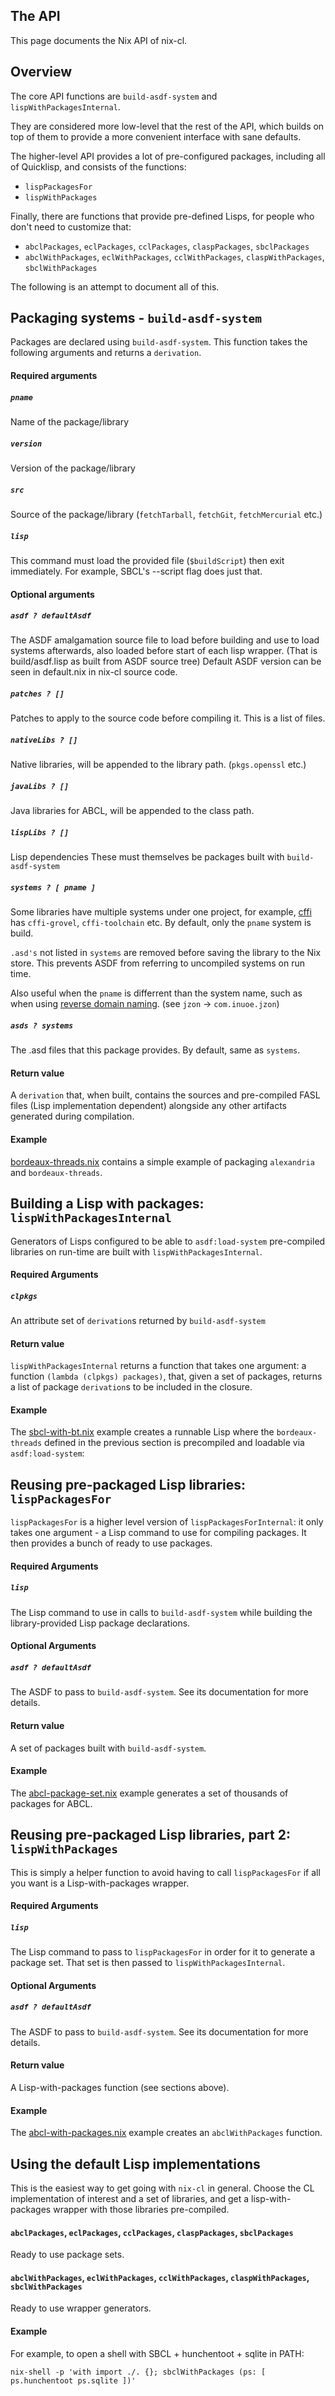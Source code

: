 ## The API

This page documents the Nix API of nix-cl.

## Overview

The core API functions are `build-asdf-system` and
`lispWithPackagesInternal`.

They are considered more low-level that the rest of the API, which
builds on top of them to provide a more convenient interface with sane
defaults.

The higher-level API provides a lot of pre-configured packages,
including all of Quicklisp, and consists of the functions:

- `lispPackagesFor`
- `lispWithPackages`

Finally, there are functions that provide pre-defined Lisps, for
people who don't need to customize that:

- `abclPackages`, `eclPackages`, `cclPackages`, `claspPackages`, `sbclPackages`
- `abclWithPackages`, `eclWithPackages`, `cclWithPackages`, `claspWithPackages`, `sbclWithPackages`

The following is an attempt to document all of this.

## Packaging systems - `build-asdf-system`

Packages are declared using `build-asdf-system`. This function takes
the following arguments and returns a `derivation`.

#### Required arguments

##### `pname`
Name of the package/library

##### `version`
Version of the package/library

##### `src`
Source of the package/library (`fetchTarball`, `fetchGit`, `fetchMercurial` etc.)

##### `lisp`
This command must load the provided file (`$buildScript`) then exit
immediately. For example, SBCL's --script flag does just that.

#### Optional arguments

##### `asdf ? defaultAsdf`
The ASDF amalgamation source file to load before building and use to load
systems afterwards, also loaded before start of each lisp wrapper. 
(That is build/asdf.lisp as built from ASDF source tree)
Default ASDF version can be seen in default.nix in nix-cl source code.

##### `patches ? []`

Patches to apply to the source code before compiling it. This is a
list of files.

##### `nativeLibs ? []`

Native libraries, will be appended to the library
path. (`pkgs.openssl` etc.)

##### `javaLibs ? []`

Java libraries for ABCL, will be appended to the class path.

##### `lispLibs ? []`

Lisp dependencies These must themselves be packages built with
`build-asdf-system`

##### `systems ? [ pname ]`

Some libraries have multiple systems under one project, for example,
[cffi] has `cffi-grovel`, `cffi-toolchain` etc.  By default, only the
`pname` system is build.

`.asd's` not listed in `systems` are removed before saving the library
to the Nix store. This prevents ASDF from referring to uncompiled
systems on run time.

Also useful when the `pname` is differrent than the system name, such
as when using [reverse domain naming]. (see `jzon` ->
`com.inuoe.jzon`)

[cffi]: https://cffi.common-lisp.dev/
[reverse domain naming]: https://en.wikipedia.org/wiki/Reverse_domain_name_notation

##### `asds ? systems`

The .asd files that this package provides. By default, same as
`systems`.

#### Return value

A `derivation` that, when built, contains the sources and pre-compiled
FASL files (Lisp implementation dependent) alongside any other
artifacts generated during compilation.

#### Example

[bordeaux-threads.nix] contains a simple example of packaging
`alexandria` and `bordeaux-threads`.

[bordeaux-threads.nix]: /examples/bordeaux-threads.nix

## Building a Lisp with packages: `lispWithPackagesInternal`

Generators of Lisps configured to be able to `asdf:load-system`
pre-compiled libraries on run-time are built with
`lispWithPackagesInternal`.

#### Required Arguments

##### `clpkgs`

An attribute set of `derivation`s returned by `build-asdf-system`

#### Return value

`lispWithPackagesInternal` returns a function that takes one argument:
a function `(lambda (clpkgs) packages)`, that, given a set of
packages, returns a list of package `derivation`s to be included in
the closure.

#### Example

The [sbcl-with-bt.nix] example creates a runnable Lisp where the
`bordeaux-threads` defined in the previous section is precompiled and
loadable via `asdf:load-system`:

[sbcl-with-bt.nix]: /examples/sbcl-with-bt.nix

## Reusing pre-packaged Lisp libraries: `lispPackagesFor`

`lispPackagesFor` is a higher level version of
`lispPackagesForInternal`: it only takes one argument - a Lisp command
to use for compiling packages. It then provides a bunch of ready to
use packages.

#### Required Arguments

##### `lisp`

The Lisp command to use in calls to `build-asdf-system` while building
the library-provided Lisp package declarations.

#### Optional Arguments

##### `asdf ? defaultAsdf`

The ASDF to pass to `build-asdf-system`. See its documentation for more details.

#### Return value

A set of packages built with `build-asdf-system`.

#### Example

The [abcl-package-set.nix] example generates a set of thousands of packages for ABCL.

[abcl-package-set.nix]: /examples/abcl-package-set.nix

## Reusing pre-packaged Lisp libraries, part 2: `lispWithPackages`

This is simply a helper function to avoid having to call
`lispPackagesFor` if all you want is a Lisp-with-packages wrapper.

#### Required Arguments

##### `lisp`

The Lisp command to pass to `lispPackagesFor` in order for it to
generate a package set. That set is then passed to
`lispWithPackagesInternal`.

#### Optional Arguments

##### `asdf ? defaultAsdf`

The ASDF to pass to `build-asdf-system`. See its documentation for more details.

#### Return value

A Lisp-with-packages function (see sections above).

#### Example

The [abcl-with-packages.nix] example creates an `abclWithPackages` function.

[abcl-with-packages.nix]: /examples/abcl-with-packages.nix

## Using the default Lisp implementations

This is the easiest way to get going with `nix-cl` in general. Choose
the CL implementation of interest and a set of libraries, and get a
lisp-with-packages wrapper with those libraries pre-compiled.

#### `abclPackages`, `eclPackages`, `cclPackages`, `claspPackages`, `sbclPackages`

Ready to use package sets.

#### `abclWithPackages`, `eclWithPackages`, `cclWithPackages`, `claspWithPackages`, `sbclWithPackages`

Ready to use wrapper generators.

#### Example

For example, to open a shell with SBCL + hunchentoot + sqlite in PATH:
```
nix-shell -p 'with import ./. {}; sbclWithPackages (ps: [ ps.hunchentoot ps.sqlite ])'
```
